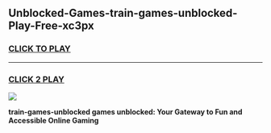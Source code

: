
## Unblocked-Games-train-games-unblocked-Play-Free-xc3px
<h3>
<a href="https://premium76.site?title=train-games-unblocked&ref=10A">CLICK TO PLAY</a></h3>
<hr>

<h3>
<a href="https://premium76.site?title=train-games-unblocked&ref=10A">CLICK 2 PLAY</a>
  
</h3>

<a href="https://premium76.site?title=train-games-unblocked&ref=10A"><img src="https://clearcache.store/games.png"></a>


**train-games-unblocked games unblocked: Your Gateway to Fun and Accessible Online Gaming**
